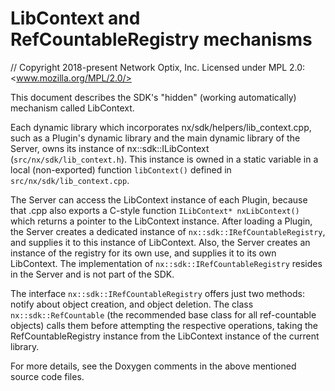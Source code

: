 # LibContext and RefCountableRegistry mechanisms

// Copyright 2018-present Network Optix, Inc. Licensed under MPL 2.0: <www.mozilla.org/MPL/2.0/>

This document describes the SDK's "hidden" (working automatically) mechanism called LibContext.

Each dynamic library which incorporates nx/sdk/helpers/lib_context.cpp, such as a Plugin's dynamic
library and the main dynamic library of the Server, owns its instance of nx::sdk::ILibContext
(`src/nx/sdk/lib_context.h`). This instance is owned in a static variable in a local (non-exported)
function `libContext()` defined in `src/nx/sdk/lib_context.cpp`.

The Server can access the LibContext instance of each Plugin, because that .cpp also exports a
C-style function `ILibContext* nxLibContext()` which returns a pointer to the LibContext instance.
After loading a Plugin, the Server creates a dedicated instance of
`nx::sdk::IRefCountableRegistry`, and supplies it to this instance of LibContext. Also, the Server
creates an instance of the registry for its own use, and supplies it to its own LibContext. The
implementation of `nx::sdk::IRefCountableRegistry` resides in the Server and is not part of the
SDK.

The interface `nx::sdk::IRefCountableRegistry` offers just two methods: notify about object
creation, and object deletion. The class `nx::sdk::RefCountable` (the recommended base class for
all ref-countable objects) calls them before attempting the respective operations, taking the
RefCountableRegistry instance from the LibContext instance of the current library.

For more details, see the Doxygen comments in the above mentioned source code files.
